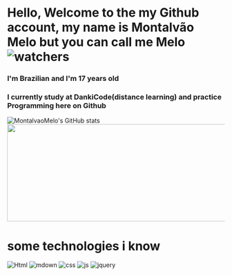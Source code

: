 # Hello, Welcome to the my Github account, my name is Montalvão Melo but you can call me Melo ![watchers](https://img.shields.io/github/watchers/{username}/{repo-name}.svg)
<!--apresentation-->
### I'm Brazilian and I'm 17 years old<br>
### I currently study at DankiCode(distance learning) and practice Programming here on Github

<!--stats-->
![MontalvaoMelo's GitHub stats](https://github-readme-stats.vercel.app/api?username=MontalvaoMelo&theme=vision-friendly-dark&show_icons=true)
<img height="225px" width="510px" src="https://github-readme-stats.vercel.app/api/top-langs/?username=MontalvaoMelo&layout=compact&langs_count=7&theme=vision-friendly-dark">
<!--languages-->
# some technologies i know
![Html](https://img.shields.io/badge/HTML5-E34F26?style=for-the-badge&logo=html5&logoColor=white)
![mdown](https://img.shields.io/badge/Markdown-000000?style=for-the-badge&logo=markdown&logoColor=white)
![css](https://img.shields.io/badge/CSS3-1572B6?style=for-the-badge&logo=css3&logoColor=white)
![js](https://img.shields.io/badge/JavaScript-F7DF1E?style=for-the-badge&logo=javascript&logoColor=black)
![jquery](https://img.shields.io/badge/jQuery-0769AD?style=for-the-badge&logo=jquery&logoColor=white)
